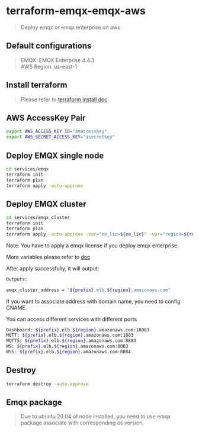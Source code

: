 # terraform-emqx-emqx-aws
> Deploy emqx or emqx enterprise on aws


## Default configurations
> EMQX: EMQX Enterprise 4.4.3   
> AWS Region: us-east-1


## Install terraform
> Please refer to [terraform install doc](https://learn.hashicorp.com/tutorials/terraform/install-cli)


## AWS AccessKey Pair
```bash
export AWS_ACCESS_KEY_ID="anaccesskey"
export AWS_SECRET_ACCESS_KEY="asecretkey"
```

## Deploy EMQX single node
```bash
cd services/emqx
terraform init
terraform plan
terraform apply -auto-approve
```


## Deploy EMQX cluster
```bash
cd services/emqx_cluster
terraform init
terraform plan
terraform apply -auto-approve -var="ee_lic=${ee_lic}" -var="region=${region}"
```
Note: You have to apply a emqx license if you deploy emqx enterprise.

More variables please refer to [doc](docs/variables.md)

After apply successfully, it will output:
```bash
Outputs:

emqx_cluster_address = "${prefix}.elb.${region}.amazonaws.com"
```

If you want to associate address with domain name, you need to config CNAME.

You can access different services with different ports
```bash
Dashboard: ${prefix}.elb.${region}.amazonaws.com:18083
MQTT: ${prefix}.elb.${region}.amazonaws.com:1883
MQTTS: ${prefix}.elb.${region}.amazonaws.com:8883
WS: ${prefix}.elb.${region}.amazonaws.com:8083
WSS: ${prefix}.elb.${region}.amazonaws.com:8084
```

## Destroy
```bash
terraform destroy -auto-approve
```

## Emqx package
> Due to ubuntu 20.04 of node installed, you need to use emqx package associate with corresponding os version.



